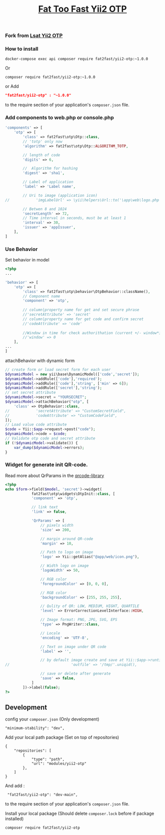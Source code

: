 <p align="center">
    <a href="https://github.com/fat2fast/yii2-otp" target="_blank">
        <h1 align="center">Fat Too Fast Yii2 OTP</h1>
    </a>
    <br>
</p>

### Fork from <a href="https://git.lcsa.vn/packages/yii2-otp">Lsat Yii2 OTP</a>

### How to install

```shell
docker-compose exec api composer require fat2fast/yii2-otp:~1.0.0
```
Or 
```shell
composer require fat2fast/yii2-otp:~1.0.0 
```
or Add

```json
"fat2fast/yii2-otp" : "~1.0.0"
```
to the require section of your application's `composer.json` file.

### Add components to web.php or console.php

```php
'components' => [
    'otp' => [
        'class' => fat2fast\otp\Otp::class,
        // 'totp' only now
        'algorithm' => fat2fast\otp\Otp::ALGORITHM_TOTP,

        // length of code
        'digits' => 6,

        //  Algorithm for hashing
        'digest' => 'sha1',

        // Label of application
        'label' => 'Label name',

        // Uri to image (application icon)
//            'imgLabelUrl' => \yii\helpers\Url::to('\app\web\logo.php'),

        // Betwen 8 and 1024
        'secretLength' => 72,
        // Time interval in seconds, must be at least 1
        'interval' => 30,
        'issuer' => 'appIssuer',
    ],
]
```

### Use Behavior
Set behavior in model
```php
<?php
...

'behavior' => [
    'otp' => [
        'class' => fat2fast\otp\behavior\OtpBehavior::className(),
        // Component name
        'component' => 'otp',
        
        // column|property name for get and set secure phrase
        //'secretAttribute' => 'secret'
        // column|property name for get code and confirm secret
        //'codeAttribute' => 'code'
        
        //Window in time for check authorithation (current +/- window*interval) 
        //'window' => 0
    ],
...
]
```
attachBehavior with dynamic form
```php
// create form or load secret form for each user
$dynamicModel = new yii\base\DynamicModel(['code','secret']);
$dynamicModel->addRule(['code'],'required');
$dynamicModel->addRule(['code'],'string', ['min' => 6]);
$dynamicModel->addRule(['secret'],'string');
// set secret attribute
$dynamicModel->secret = "YOURSECRET";
$dynamicModel->attachBehavior("otp", [
    'class' => OtpBehavior::class,
//            'secretAttribute' => "CustomSecretField",
//            'codeAttribute' => "CustomCodeField",
]);
// Load value code attribute
$code = Yii::$app->request->post("code");
$dynamicModel->code = $code;
// Validate otp code and secret attribute
if (!$dynamicModel->validate()) {
    var_dump($dynamicModel->errors);
}
```
### Widget for generate init QR-code.
Read more about QrParams in the [qrcode-library](https://github.com/2amigos/qrcode-library)
```php
<?php 
echo $form->field($model, 'secret')->widget(
            fat2fast\otp\widgets\OtpInit::class, [
            'component' => 'otp',

            // link text
            'link' => false,

            'QrParams' => [
                // pixels width
                'size' => 200,

                // margin around QR-code
                'margin' => 10,

                // Path to logo on image
                'logo' => Yii::getAlias("@app/web/icon.png"),

                // Width logo on image
                'logoWidth' => 50,

                // RGB color
                'foregroundColor' => [0, 0, 0],

                // RGB color
                'backgroundColor' => [255, 255, 255],

                // Qulity of QR: LOW, MEDIUM, HIGHT, QUARTILE
                'level' => ErrorCorrectionLevelInterface::HIGH,

                // Image format: PNG, JPG, SVG, EPS
                'type' => PngWriter::class,

                // Locale
                'encoding' => 'UTF-8',

                // Text on image under QR code
                'label' => '',

                // by default image create and save at Yii::$app->runtimePath . '/temporaryQR/'
//                            'outfile' => '/tmp/'.uniqid(),

                // save or delete after generate
                'save' => false,
            ]
        ])->label(false); 
?>
```
## Development
config your `composer.json` (Only development)
```
"minimum-stability": "dev",
```
Add your local path package (Set on top of repositories)
```
{
    "repositories": [
        {
            "type": "path",
            "url": "modules/yii2-otp"
        },
    ]
}
```
And add :
```
 "fat2fast/yii2-otp": "dev-main",
```
to the require section of your application's `composer.json` file.

Install your local package (Should delete `composer.lock` before if package installed)
```
composer require fat2fast/yii2-otp
```

